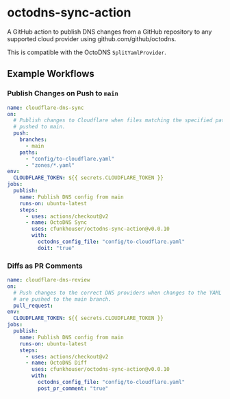# octodns-sync-action

A GitHub action to publish DNS changes from a GitHub repository to any supported
cloud provider using github.com/github/octodns.

This is compatible with the OctoDNS `SplitYamlProvider`.

## Example Workflows

### Publish Changes on Push to `main`

```yaml
name: cloudflare-dns-sync
on:
  # Publish changes to Cloudflare when files matching the specified patterns are
  # pushed to main.
  push:
    branches:
      - main
    paths:
      - "config/to-cloudflare.yaml"
      - "zones/*.yaml"
env:
  CLOUDFLARE_TOKEN: ${{ secrets.CLOUDFLARE_TOKEN }}
jobs:
  publish:
    name: Publish DNS config from main
    runs-on: ubuntu-latest
    steps:
      - uses: actions/checkout@v2
      - name: OctoDNS Sync
        uses: cfunkhouser/octodns-sync-action@v0.0.10
        with:
          octodns_config_file: "config/to-cloudflare.yaml"
          doit: "true"
```

### Diffs as PR Comments

```yaml
name: cloudflare-dns-review
on:
  # Push changes to the correct DNS providers when changes to the YAML zone files
  # are pushed to the main branch.
  pull_request:
env:
  CLOUDFLARE_TOKEN: ${{ secrets.CLOUDFLARE_TOKEN }}
jobs:
  publish:
    name: Publish DNS config from main
    runs-on: ubuntu-latest
    steps:
      - uses: actions/checkout@v2
      - name: OctoDNS Diff
        uses: cfunkhouser/octodns-sync-action@v0.0.10
        with:
          octodns_config_file: "config/to-cloudflare.yaml"
          post_pr_comment: "true"
```
